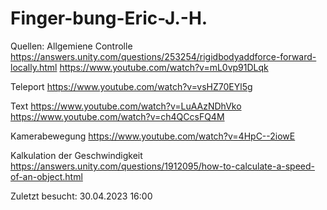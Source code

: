 # Finger-bung-Eric-J.-H.

Quellen:
Allgemiene Controlle
https://answers.unity.com/questions/253254/rigidbodyaddforce-forward-locally.html
https://www.youtube.com/watch?v=mL0vp91DLqk

Teleport
https://www.youtube.com/watch?v=vsHZ70EYl5g

Text
https://www.youtube.com/watch?v=LuAAzNDhVko
https://www.youtube.com/watch?v=ch4QCcsFQ4M

Kamerabewegung
https://www.youtube.com/watch?v=4HpC--2iowE

Kalkulation der Geschwindigkeit
https://answers.unity.com/questions/1912095/how-to-calculate-a-speed-of-an-object.html

Zuletzt besucht: 30.04.2023 16:00